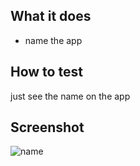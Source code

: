 ## What it does

- name the app

## How to test
just see the name on the app


## Screenshot
![name](https://user-images.githubusercontent.com/84298280/228324824-b6aa10b8-ba4a-455a-997c-3778a32f9a00.jpg)

